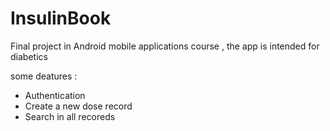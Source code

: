 # InsulinBook
Final project in Android mobile applications course , the app is intended for diabetics


some deatures : 

* Authentication
* Create a new dose record
* Search in all recoreds



